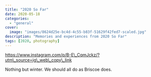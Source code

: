 ```yaml
---
title: "2020 So Far"
date: 2020-05-18
categories:
  - "general"
cover:
  image: "images/8624d25e-bc4d-4c55-b83f-51629f42fed7-scaled.jpg"
description: "Memories and experiences from 2020 So Far"
tags: [2020, photography]
---
```


https://www.instagram.com/p/B-E\_CqmJckz/?utm\_source=ig\_web\_copy\_link

Nothing but winter. We should all do as Briscoe does.
